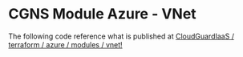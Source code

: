 # CGNS Module Azure - VNet

The following code reference what is published at [CloudGuardIaaS / terraform / azure / modules / vnet!](https://github.com/CheckPointSW/CloudGuardIaaS/tree/master/terraform/azure/modules/vnet)
